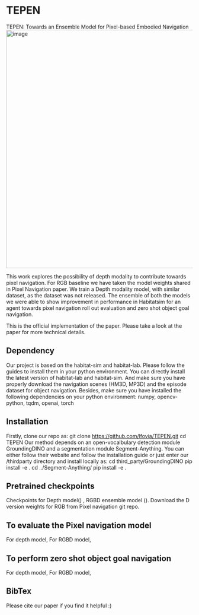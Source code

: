 # TEPEN
TEPEN: Towards an Ensemble Model for Pixel-based Embodied Navigation
<img width="940" height="642" alt="image" src="https://github.com/user-attachments/assets/59205304-5958-4a62-8daf-a4664c888610" />

This work explores the possibility of depth modality to contribute towards pixel navigation. For RGB baseline we have taken the model weights shared in Pixel Navigation paper.
We train a Depth modality model, with similar dataset, as the dataset was not released.
The ensemble of both the models we were able to show improvement in performance in Habitatsim for an agent towards pixel navigation roll out evaluation and zero shot object goal navigation.

This is the official implementation of the paper. Please take a look at the paper for more technical details.

Dependency
-------------
Our project is based on the habitat-sim and habitat-lab. Please follow the guides to install them in your python environment. You can directly install the latest version of habitat-lab and habitat-sim. And make sure you have properly download the navigation scenes (HM3D, MP3D) and the episode dataset for object navigation. Besides, make sure you have installed the following dependencies on your python environment:
numpy, opencv-python, tqdm, openai, torch

Installation
---------------
Firstly, clone our repo as:
git clone https://github.com/lfovia/TEPEN.git
cd TEPEN
Our method depends on an open-vocalbulary detection module GroundingDINO and a segmentation module Segment-Anything. You can either follow their website and follow the installation guide or just enter our /thirdparty directory and install locally as:
cd third_party/GroundingDINO
pip install -e .
cd ../Segment-Anything/
pip install -e .

Pretrained checkpoints
------------------------
Checkpoints for Depth model() , RGBD ensemble model (). Download the D version weights for RGB from Pixel navigation git repo.

To evaluate the Pixel navigation model
-----------------------------------------
For depth model, 
For RGBD model,

To perform zero shot object goal navigation
-----------------------------------------
For depth model, 
For RGBD model,

BibTex
--------

Please cite our paper if you find it helpful :)

